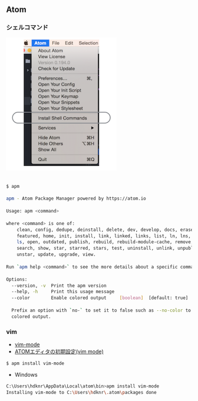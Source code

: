 ## Atom

### シェルコマンド

![](atom.install.shellcommand.png)

~~~bash

$ apm

apm - Atom Package Manager powered by https://atom.io

Usage: apm <command>

where <command> is one of:
    clean, config, dedupe, deinstall, delete, dev, develop, docs, erase,
    featured, home, init, install, link, linked, links, list, ln, lns, login,
    ls, open, outdated, publish, rebuild, rebuild-module-cache, remove, rm,
    search, show, star, starred, stars, test, uninstall, unlink, unpublish,
    unstar, update, upgrade, view.

Run `apm help <command>` to see the more details about a specific command.

Options:
  --version, -v  Print the apm version   
  --help, -h     Print this usage message
  --color        Enable colored output     [boolean]  [default: true]

  Prefix an option with `no-` to set it to false such as --no-color to disable
  colored output.
~~~

### vim

- [vim-mode](https://github.com/atom/vim-mode)
- [ATOMエディタの初期設定(vim mode)](http://qiita.com/joe-re/items/c46f23b0521a40ff43e6)

~~~bash
$ apm install vim-mode
~~~

- Windows

~~~bash
C:\Users\hdknr\AppData\Local\atom\bin>apm install vim-mode
Installing vim-mode to C:\Users\hdknr\.atom\packages done
~~~
